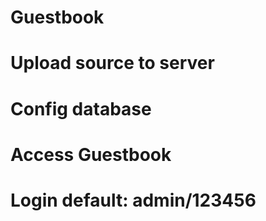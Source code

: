 # Guestbook
# Upload source to server
# Config database
# Access Guestbook
# Login default: admin/123456
